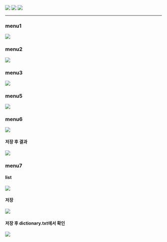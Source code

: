 <img src = "https://github.com/21900094/practical_project1/blob/main/Pproject/screenshot/%E1%84%83%E1%85%A1%E1%86%AB%E1%84%8B%E1%85%A51%E1%84%80%E1%85%A2%20%E1%84%8E%E1%85%AE%E1%84%80%E1%85%A1%20%E1%84%86%E1%85%B5%E1%86%BE%20%E1%84%92%E1%85%AA%E1%86%A8%E1%84%8B%E1%85%B5%E1%86%AB.jpg?raw=true">
<img src="https://github.com/21900094/practical_project1/blob/main/Pproject/screenshot/%E1%84%83%E1%85%A1%E1%86%AB%E1%84%8B%E1%85%A52%E1%84%80%E1%85%A2%20%E1%84%8E%E1%85%AE%E1%84%80%E1%85%A1%20%E1%84%86%E1%85%B5%E1%86%BE%20%E1%84%92%E1%85%AA%E1%86%A8%E1%84%8B%E1%85%B5%E1%86%AB.jpg?raw=true">
<img src="https://github.com/21900094/practical_project1/blob/main/Pproject/screenshot/%E1%84%91%E1%85%B3%E1%84%85%E1%85%A9%E1%84%80%E1%85%B3%E1%84%85%E1%85%A2%E1%86%B7%20%E1%84%8C%E1%85%A9%E1%86%BC%E1%84%85%E1%85%AD.jpg?raw=true">
<hr>

<h3>menu1</h3>

<img src="https://github.com/21900094/practical_project1/blob/main/Pproject/screenshot/menu1.jpg?raw=true">

<h3>menu2</h3>

<img src="https://github.com/21900094/practical_project1/blob/main/Pproject/screenshot/menu2.jpg?raw=true">

<h3>menu3</h3>

<img src="https://github.com/21900094/practical_project1/blob/main/Pproject/screenshot/menu3.jpg?raw=true">

<h3>menu5</h3>

<img src="https://github.com/21900094/practical_project1/blob/main/Pproject/screenshot/menu5.jpg?raw=true">

<h3>menu6</h3>

<img src="https://github.com/21900094/practical_project1/blob/main/Pproject/screenshot/menu6.jpg?raw=true">

<h4>저장 후 결과</h4>

<img src="https://github.com/21900094/practical_project1/blob/main/Pproject/screenshot/menu6.2.jpg?raw=true">

<h3>menu7</h3>

<h4>list</h4>

<img src="https://github.com/21900094/practical_project1/blob/main/Pproject/screenshot/menu7.1.jpg?raw=true">

<h4>저장</h4>

<img src="https://github.com/21900094/practical_project1/blob/main/Pproject/screenshot/menu7.jpg?raw=true">

<h4>저장 후 dictionary.txt에서 확인</h4>

<img src="https://github.com/21900094/practical_project1/blob/main/Pproject/screenshot/menu7.2.jpg?raw=true">

